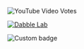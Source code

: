 <img alt="YouTube Video Votes" src="https://img.shields.io/youtube/likes/BKPOcmVRAVU?style=social&withDislikes">

[![Dabble Lab](https://img.shields.io/endpoint?url=https%3A%2F%2Fshields-io-badge-nz5egj9js43l.runkit.sh%2F)](https://alexa.dabble.dev/deploy/v2/ivllorwj3k)

![Custom badge](https://img.shields.io/endpoint?url=https://badges-shields-io-88j4y07yzimq.runkit.sh&link=https://alexa.dabble.dev/deploy/v2/57vax5anpl)
